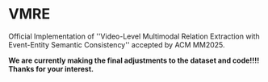 # VMRE
Official Implementation of ''Video-Level Multimodal Relation Extraction with Event-Entity Semantic Consistency'' accepted by ACM MM2025.

**We are currently making the final adjustments to the dataset and code!!!! Thanks for your interest.**
